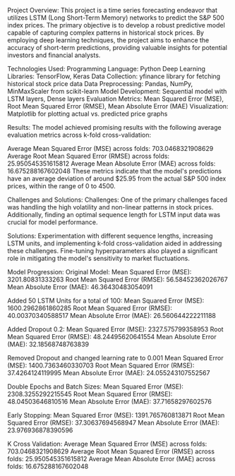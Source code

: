 Project Overview:
This project is a time series forecasting endeavor that utilizes LSTM (Long Short-Term Memory) networks to predict the S&P 500 index prices. The primary objective is to develop a robust predictive model capable of capturing complex patterns in historical stock prices. By employing deep learning techniques, the project aims to enhance the accuracy of short-term predictions, providing valuable insights for potential investors and financial analysts.

Technologies Used:
Programming Language: Python
Deep Learning Libraries: TensorFlow, Keras
Data Collection: yfinance library for fetching historical stock price data
Data Preprocessing: Pandas, NumPy, MinMaxScaler from scikit-learn
Model Development: Sequential model with LSTM layers, Dense layers
Evaluation Metrics: Mean Squared Error (MSE), Root Mean Squared Error (RMSE), Mean Absolute Error (MAE)
Visualization: Matplotlib for plotting actual vs. predicted price graphs

Results:
The model achieved promising results with the following average evaluation metrics across k-fold cross-validation:

Average Mean Squared Error (MSE) across folds: 703.0468321908629
Average Root Mean Squared Error (RMSE) across folds: 25.950545351615812
Average Mean Absolute Error (MAE) across folds: 16.675288167602048
These metrics indicate that the model's predictions have an average deviation of around $25.95 from the actual S&P 500 index prices, within the range of 0 to 4500.

Challenges and Solutions:
Challenges: One of the primary challenges faced was handling the high volatility and non-linear patterns in stock prices. Additionally, finding an optimal sequence length for LSTM input data was crucial for model performance.

Solutions: Experimentation with different sequence lengths, increasing LSTM units, and implementing k-fold cross-validation aided in addressing these challenges. Fine-tuning hyperparameters also played a significant role in mitigating the model's sensitivity to market fluctuations.

Model Progression:
Original Model:
Mean Squared Error (MSE): 3201.80831333263
Root Mean Squared Error (RMSE): 56.58452362026767
Mean Absolute Error (MAE): 46.36430483054091

Added 50 LSTM Units for a total of 100:
Mean Squared Error (MSE): 1600.2962861860285
Root Mean Squared Error (RMSE): 40.00370340588517
Mean Absolute Error (MAE): 26.560644222211188

Added Dropout 0.2:
Mean Squared Error (MSE): 2327.575799358953
Root Mean Squared Error (RMSE): 48.24495620641554
Mean Absolute Error (MAE): 32.18568748763839

Removed Dropout and changed learning rate to 0.001
Mean Squared Error (MSE): 1400.7363460330703
Root Mean Squared Error (RMSE): 37.4264124119995
Mean Absolute Error (MAE): 24.055243107552567

Double Epochs and Batch Sizes:
Mean Squared Error (MSE): 2308.3255292215545
Root Mean Squared Error (RMSE): 48.04503646810516
Mean Absolute Error (MAE): 37.71658297602576

Early Stopping:
Mean Squared Error (MSE): 1391.765760813871
Root Mean Squared Error (RMSE): 37.30637694568947
Mean Absolute Error (MAE): 23.976936878390596

K Cross Validation:
Average Mean Squared Error (MSE) across folds: 703.0468321908629
Average Root Mean Squared Error (RMSE) across folds: 25.950545351615812
Average Mean Absolute Error (MAE) across folds: 16.675288167602048
